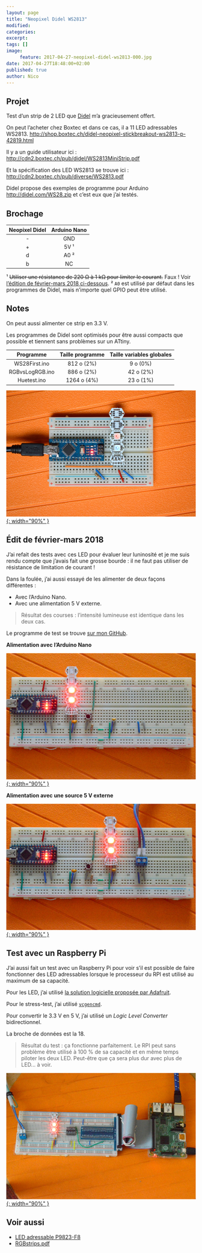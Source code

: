 ```yaml
---
layout: page
title: "Neopixel Didel WS2813"
modified:
categories:
excerpt:
tags: []
image:
     feature: 2017-04-27-neopixel-didel-ws2813-000.jpg
date: 2017-04-27T18:48:00+02:00
published: true
author: Nico
---
```



## Projet

Test d’un strip de 2 LED que [Didel](http://www.didel.com/NewsF.html) m’a gracieusement offert.

On peut l’acheter chez Boxtec et dans ce cas, il a 11 LED adressables WS2813. <http://shop.boxtec.ch/didel-neopixel-stickbreakout-ws2813-p-42819.html>

Il y a un guide utilisateur ici : <http://cdn2.boxtec.ch/pub/didel/WS2813MiniStrip.pdf>

Et la spécification des LED WS2813 se trouve ici : <http://cdn2.boxtec.ch/pub/diverse/WS2813.pdf>

Didel propose des exemples de programme pour Arduino <http://didel.com/WS28.zip> et c’est eux que j’ai testés.


## Brochage

| Neopixel Didel | Arduino Nano |
| :-:            | :-:          |
| -              | GND          |
| +              | 5V ¹         |
| d              | A0 ²         |
| b              | NC           |


¹ ~~Utiliser une résistance de 220 Ω à 1 kΩ pour limiter le courant.~~ Faux ! Voir [l’édition de février-mars 2018 ci-dessous][édit-de-février-mars-2018].
² `A0` est utilisé par défaut dans les programmes de Didel, mais n’importe quel GPIO peut être utilisé.


## Notes

On peut aussi alimenter ce strip en 3.3 V.

Les programmes de Didel sont optimisés pour être aussi compacts que possible et tiennent sans problèmes sur un ATtiny.

| Programme       | Taille programme | Taille variables globales |
| :-:             | :-:              | :-:                       |
| WS28First.ino   | 812 o (2%)       | 9 o (0%)                  |
| RGBvsLogRGB.ino | 886 o (2%)       | 42 o (2%)                 |
| Huetest.ino     | 1264 o  (4%)     | 23 o (1%)                 |



[![Neopixel Didel WS2813][image-1]{: width="90%" }][image-1]


## Édit de février-mars 2018

J’ai refait des tests avec ces LED pour évaluer leur luninosité et je me suis rendu compte que j’avais fait une grosse bourde : il ne faut pas utiliser de résistance de limitation de courant !

Dans la foulée, j’ai aussi essayé de les alimenter de deux façons différentes :

- Avec l’Arduino Nano.
- Avec une alimentation 5 V externe.

> Résultat des courses : l’intensité lumineuse est identique dans les deux cas.

Le programme de test se trouve [sur mon GitHub][Programme de test].

**Alimentation avec l’Arduino Nano**

[![Neopixel Didel WS2813 alimentée par l’Arduino Nano][image-2]{: width="90%" }][image-2]

**Alimentation avec une source 5 V externe**

[![Neopixel Didel WS2813 alimentée par une source externe 5 V][image-3]{: width="90%" }][image-3]


## Test avec un Raspberry Pi

J’ai aussi fait un test avec un Raspberry Pi pour voir s’il est possible de faire fonctionner des LED adressables lorsque le processeur du RPI est utilisé au maximum de sa capacité.

Pour les LED, j’ai utilisé [la solution logicielle proposée par Adafruit][neopixels-rpi].

Pour le stress-test, j’ai utilisé [`vcgencmd`][stress-test].

Pour convertir le 3.3 V en 5 V, j’ai utilisé un *Logic Level Converter* bidirectionnel.

La broche de données est la 18.

> Résultat du test : ça fonctionne parfaitement. Le RPI peut sans problème être utilisé à 100 % de sa capacité et en même temps piloter les deux LED. Peut-être que ça sera plus dur avec plus de LED... à voir.

[![Neopixel Didel WS2813 avec un Raspberry Pi][image-4]{: width="90%" }][image-4]



## Voir aussi

- [LED adressable P9823-F8][LED adressable P9823-F8]
- [RGBstrips.pdf][RGBstrips]


[édit-de-février-mars-2018]: #édit-de-février-mars-2018

[LED adressable P9823-F8]: http://ouilogique.com/leds_adressables/

[RGBstrips]: ../../files/2017-04-27-neopixel-didel-ws2813/RGBstrips.pdf

[Programme de test]: https://github.com/NicHub/ouilogique-Arduino/tree/master/neopixel-didel-ws2813

[image-1]: ../../files/2017-04-27-neopixel-didel-ws2813/2017-04-27-neopixel-didel-ws2813-001.jpg

[image-2]: ../../files/2017-04-27-neopixel-didel-ws2813/2017-04-27-neopixel-didel-ws2813-002.jpg

[image-3]: ../../files/2017-04-27-neopixel-didel-ws2813/2017-04-27-neopixel-didel-ws2813-003.jpg

[image-4]: ../../files/2017-04-27-neopixel-didel-ws2813/2017-04-27-neopixel-didel-ws2813-004.jpg

[neopixels-rpi]: https://learn.adafruit.com/neopixels-on-raspberry-pi/software

[stress-test]: https://core-electronics.com.au/tutorials/stress-testing-your-raspberry-pi.html
